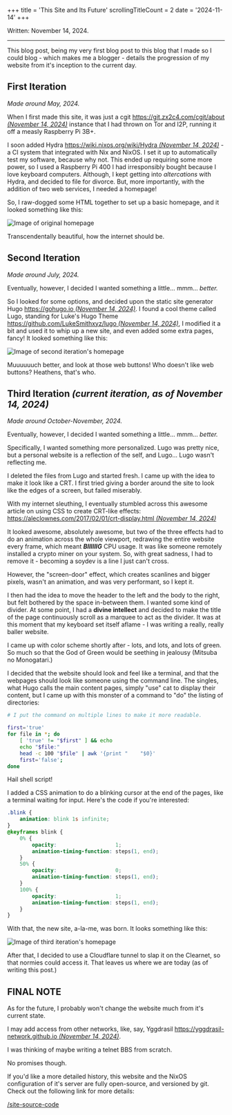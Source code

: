 +++
title               = 'This Site and Its Future'
scrollingTitleCount = 2
date                = '2024-11-14'
+++

Written: November 14, 2024.

---

This blog post, being my very first blog post to this blog that I made so I
could blog - which makes me a blogger - details the progression of my website
from it's inception to the current day.

## First Iteration

*Made around May, 2024.*

When I first made this site, it was just a cgit
[https://git.zx2c4.com/cgit/about *(November 14, 2024)*](https://git.zx2c4.com/cgit/about/)
instance that I had thrown on Tor and I2P, running it off a measly Raspberry Pi
3B+.

I soon added Hydra
[https://wiki.nixos.org/wiki/Hydra *(November 14, 2024)*](https://wiki.nixos.org/wiki/Hydra/)
\- a CI system that integrated with Nix and NixOS. I set it up to automatically
test my software, because why not. This ended up requiring some more power, so I
used a Raspberry Pi 400 I had irresponsibly bought because I love keyboard
computers. Although, I kept getting into *altercations* with Hydra, and decided
to file for divorce. But, more importantly, with the addition of two web
services, I needed a homepage!

So, I raw-dogged some HTML together to set up a basic homepage, and it looked
something like this:

![Image of original homepage](/blog/this-site-and-its-future/first-iteration-homepage.webp)

Transcendentally beautiful, how the internet should be.

## Second Iteration

*Made around July, 2024.*

Eventually, however, I decided I wanted something a little... mmm... *better.*

So I looked for some options, and decided upon the static site generator Hugo
[https://gohugo.io *(November 14, 2024)*](https://gohugo.io/).
I found a cool theme called Lugo, standing for Luke's Hugo Theme
[https://github.com/LukeSmithxyz/lugo *(November 14, 2024)*](https://github.com/LukeSmithxyz/lugo/),
I modified it a bit and used it to whip up a new site, and even added some
extra pages, fancy! It looked something like this:

![Image of second iteration's homepage](/blog/this-site-and-its-future/second-iteration-homepage.webp)

Muuuuuuch better, and look at those web buttons! Who doesn't like web buttons?
Heathens, that's who.

## Third Iteration *(current iteration, as of November 14, 2024)*

*Made around October-November, 2024.*

Eventually, however, I decided I wanted something a little... mmm... *better.*

Specifically, I wanted something more personalized. Lugo was pretty nice, but a
personal website is a reflection of the self, and Lugo... Lugo wasn't reflecting
me.

I deleted the files from Lugo and started fresh. I came up with the idea to make
it look like a CRT. I first tried giving a border around the site to look like
the edges of a screen, but failed miserably.

With my internet sleuthing, I eventually stumbled across this awesome article on
using CSS to create CRT-like effects:
[https://aleclownes.com/2017/02/01/crt-display.html *(November 14, 2024)*](https://aleclownes.com/2017/02/01/crt-display.html)

It looked awesome, absolutely awesome, but two of the three effects had to do an
animation across the whole viewport, redrawing the entire website every frame,
which meant ***BIIIIIIG*** CPU usage. It was like someone remotely installed a
crypto miner on your system. So, with great sadness, I had to remove it -
becoming a soydev is a line I just can't cross.

However, the "screen-door" effect, which creates scanlines and bigger pixels,
wasn't an animation, and was very performant, so I kept it.

I then had the idea to move the header to the left and the body to the right,
but felt bothered by the space in-between them. I wanted some kind of
divider. At some point, I had a **divine intellect** and decided to make the
title of the page continuously scroll as a marquee to act as the divider. It was
at this moment that my keyboard set itself aflame - I was writing a really,
really baller website.

I came up with color scheme shortly after - lots, and lots, and lots of
green. So much so that the God of Green would be seething in jealousy (Mitsuba
no Monogatari.)

I decided that the website should look and feel like a terminal, and that the
webpages should look like someone using the command line. The singles, what Hugo
calls the main content pages, simply "use" cat to display their content, but I
came up with this monster of a command to "do" the listing of directories:

```sh
# I put the command on multiple lines to make it more readable.

first='true'
for file in *; do
    [ 'true' != "$first" ] && echo
    echo "$file:"
    head -c 100 "$file" | awk '{print "    "$0}'
    first='false';
done
```

Hail shell script!

I added a CSS animation to do a blinking cursor at the end of the pages, like a
terminal waiting for input. Here's the code if you're interested:

```css
.blink {
    animation: blink 1s infinite;
}
@keyframes blink {
    0% {
        opacity:                   1;
        animation-timing-function: steps(1, end);
    }
    50% {
        opacity:                   0;
        animation-timing-function: steps(1, end);
    }
    100% {
        opacity:                   1;
        animation-timing-function: steps(1, end);
    }
}
```

With that, the new site, a-la-me, was born. It looks something like this:

![Image of third iteration's homepage](/blog/this-site-and-its-future/third-iteration-homepage.webp)

After that, I decided to use a Cloudflare tunnel to slap it on the Clearnet, so
that normies could access it. That leaves us where we are today (as of writing
this post.)

## FINAL NOTE

As for the future, I probably won't change the website much from it's current
state.

I may add access from other networks, like, say, Yggdrasil
[https://yggdrasil-network.github.io *(November 14, 2024)*](https://yggdrasil-network.github.io/).

I was thinking of maybe writing a telnet BBS from scratch.

No promises though.

If you'd like a more detailed history, this website and the NixOS configuration
of it's server are fully open-source, and versioned by git. Check out the
following link for more details:

[/site-source-code](/site-source-code/)
